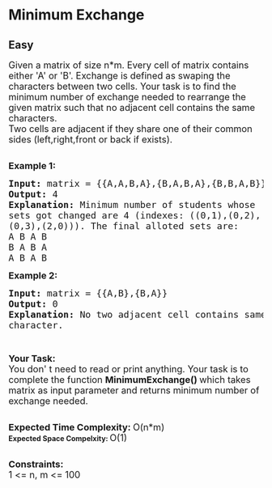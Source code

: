 # Minimum Exchange
##  Easy 
<div class="problems_problem_content__Xm_eO"><p><span style="font-size:18px">Given a matrix of size n*m. Every cell of matrix contains either 'A' or 'B'. Exchange is defined as swaping the characters between two cells. Your task is to find the minimum number of exchange needed to rearrange the given matrix such that no adjacent cell contains the same characters.<br>
Two cells&nbsp;are adjacent if they share one of their common sides (left,right,front or back if exists).&nbsp;</span><br>
&nbsp;</p>

<p><span style="font-size:18px"><strong>Example 1:</strong></span></p>

<pre><span style="font-size:18px"><strong>Input: </strong>matrix = {{A,A,B,A},{B,A,B,A},{B,B,A,B}}
<strong>Output: </strong>4
<strong>Explanation: </strong>Minimum number of students whose 
sets got changed are 4 (indexes: ((0,1),(0,2),
(0,3),(2,0))). The final alloted sets are:
A B A B
B A B A
A B A B</span></pre>

<p><span style="font-size:18px"><strong>Example 2:</strong></span></p>

<pre><span style="font-size:18px"><strong>Input: </strong>matrix = {{A,B},{B,A}}
<strong>Output: </strong>0
<strong>Explanation: </strong>No two adjacent cell contains same
character.</span>
</pre>

<p>&nbsp;</p>

<p><span style="font-size:18px"><strong>Your Task:</strong><br>
You don' t need to read or print anything. Your task is to complete the function&nbsp;<strong>MinimumExchange()&nbsp;</strong>which takes matrix as input parameter and returns minimum number of&nbsp; exchange needed.</span><br>
&nbsp;</p>

<p><span style="font-size:18px"><strong>Expected Time Complexity:&nbsp;</strong>O(n*m</span><span style="font-size:18px">)</span><br>
<strong>Expected Space Compelxity:&nbsp;</strong><span style="font-size:18px">O(1)</span><br>
&nbsp;</p>

<p><span style="font-size:18px"><strong>Constraints:</strong><br>
1 &lt;= n, m &lt;= 100</span></p>
</div>